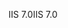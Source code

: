 <span data-ttu-id="ff778-101">IIS 7.0</span><span class="sxs-lookup"><span data-stu-id="ff778-101">IIS 7.0</span></span>